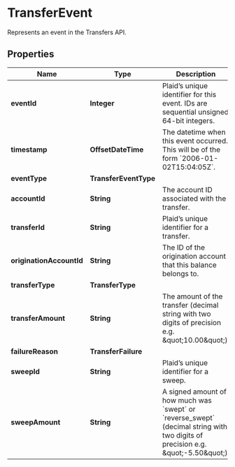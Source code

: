 

# TransferEvent

Represents an event in the Transfers API.

## Properties

| Name | Type | Description | Notes |
|------------ | ------------- | ------------- | -------------|
|**eventId** | **Integer** | Plaid’s unique identifier for this event. IDs are sequential unsigned 64-bit integers. |  |
|**timestamp** | **OffsetDateTime** | The datetime when this event occurred. This will be of the form &#x60;2006-01-02T15:04:05Z&#x60;. |  |
|**eventType** | **TransferEventType** |  |  |
|**accountId** | **String** | The account ID associated with the transfer. |  |
|**transferId** | **String** | Plaid’s unique identifier for a transfer. |  |
|**originationAccountId** | **String** | The ID of the origination account that this balance belongs to. |  |
|**transferType** | **TransferType** |  |  |
|**transferAmount** | **String** | The amount of the transfer (decimal string with two digits of precision e.g. \&quot;10.00\&quot;). |  |
|**failureReason** | **TransferFailure** |  |  |
|**sweepId** | **String** | Plaid’s unique identifier for a sweep. |  |
|**sweepAmount** | **String** | A signed amount of how much was &#x60;swept&#x60; or &#x60;reverse_swept&#x60; (decimal string with two digits of precision e.g. \&quot;-5.50\&quot;). |  |



